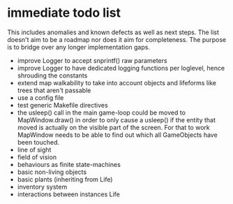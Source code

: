 # immediate todo list

This includes anomalies and known defects as well as next steps. The list doesn't aim to be a roadmap nor does it aim for completeness. The purpose is to bridge over any longer implementation gaps.

* improve Logger to accept snprintf() raw parameters
* improve Logger to have dedicated logging functions per loglevel, hence shrouding the constants
* extend map walkability to take into account objects and lifeforms like trees that aren't passable
* use a config file
* test generic Makefile directives
* the usleep() call in the main game-loop could be moved to MapWindow.draw() in order to only cause a usleep() if the entity that moved is actually on the visible part of the screen. For that to work MapWindow needs to be able to find out which all GameObjects have been touched.
* line of sight
* field of vision
* behaviours as finite state-machines
* basic non-living objects
* basic plants (inheriting from Life)
* inventory system
* interactions between instances Life
